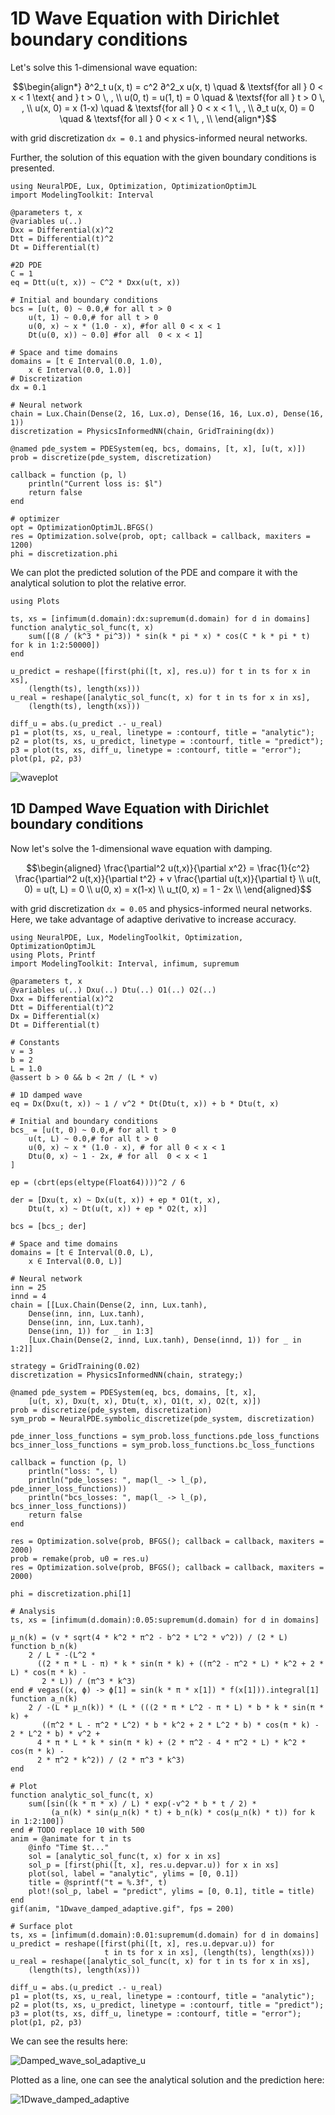 # 1D Wave Equation with Dirichlet boundary conditions

Let's solve this 1-dimensional wave equation:

```math
\begin{align*}
∂^2_t u(x, t) = c^2 ∂^2_x u(x, t) \quad & \textsf{for all } 0 < x < 1 \text{ and } t > 0 \, , \\
u(0, t) = u(1, t) = 0 \quad & \textsf{for all } t > 0 \, , \\
u(x, 0) = x (1-x)     \quad & \textsf{for all } 0 < x < 1 \, , \\
∂_t u(x, 0) = 0       \quad & \textsf{for all } 0 < x < 1 \, , \\
\end{align*}
```

with grid discretization `dx = 0.1` and physics-informed neural networks.

Further, the solution of this equation with the given boundary conditions is presented.

```@example wave
using NeuralPDE, Lux, Optimization, OptimizationOptimJL
import ModelingToolkit: Interval

@parameters t, x
@variables u(..)
Dxx = Differential(x)^2
Dtt = Differential(t)^2
Dt = Differential(t)

#2D PDE
C = 1
eq = Dtt(u(t, x)) ~ C^2 * Dxx(u(t, x))

# Initial and boundary conditions
bcs = [u(t, 0) ~ 0.0,# for all t > 0
    u(t, 1) ~ 0.0,# for all t > 0
    u(0, x) ~ x * (1.0 - x), #for all 0 < x < 1
    Dt(u(0, x)) ~ 0.0] #for all  0 < x < 1]

# Space and time domains
domains = [t ∈ Interval(0.0, 1.0),
    x ∈ Interval(0.0, 1.0)]
# Discretization
dx = 0.1

# Neural network
chain = Lux.Chain(Dense(2, 16, Lux.σ), Dense(16, 16, Lux.σ), Dense(16, 1))
discretization = PhysicsInformedNN(chain, GridTraining(dx))

@named pde_system = PDESystem(eq, bcs, domains, [t, x], [u(t, x)])
prob = discretize(pde_system, discretization)

callback = function (p, l)
    println("Current loss is: $l")
    return false
end

# optimizer
opt = OptimizationOptimJL.BFGS()
res = Optimization.solve(prob, opt; callback = callback, maxiters = 1200)
phi = discretization.phi
```

We can plot the predicted solution of the PDE and compare it with the analytical solution to plot the relative error.

```@example wave
using Plots

ts, xs = [infimum(d.domain):dx:supremum(d.domain) for d in domains]
function analytic_sol_func(t, x)
    sum([(8 / (k^3 * pi^3)) * sin(k * pi * x) * cos(C * k * pi * t) for k in 1:2:50000])
end

u_predict = reshape([first(phi([t, x], res.u)) for t in ts for x in xs],
    (length(ts), length(xs)))
u_real = reshape([analytic_sol_func(t, x) for t in ts for x in xs],
    (length(ts), length(xs)))

diff_u = abs.(u_predict .- u_real)
p1 = plot(ts, xs, u_real, linetype = :contourf, title = "analytic");
p2 = plot(ts, xs, u_predict, linetype = :contourf, title = "predict");
p3 = plot(ts, xs, diff_u, linetype = :contourf, title = "error");
plot(p1, p2, p3)
```

![waveplot](https://user-images.githubusercontent.com/12683885/101984293-74a7a380-3c91-11eb-8e78-72a50d88e3f8.png)

## 1D Damped Wave Equation with Dirichlet boundary conditions

Now let's solve the 1-dimensional wave equation with damping.

```math
\begin{aligned}
\frac{\partial^2 u(t,x)}{\partial x^2} = \frac{1}{c^2} \frac{\partial^2 u(t,x)}{\partial t^2} + v \frac{\partial u(t,x)}{\partial t} \\
u(t, 0) = u(t, L) = 0 \\
u(0, x) = x(1-x) \\
u_t(0, x) = 1 - 2x \\
\end{aligned}
```

with grid discretization `dx = 0.05` and physics-informed neural networks. Here, we take advantage of adaptive derivative to increase accuracy.

```@example wave2
using NeuralPDE, Lux, ModelingToolkit, Optimization, OptimizationOptimJL
using Plots, Printf
import ModelingToolkit: Interval, infimum, supremum

@parameters t, x
@variables u(..) Dxu(..) Dtu(..) O1(..) O2(..)
Dxx = Differential(x)^2
Dtt = Differential(t)^2
Dx = Differential(x)
Dt = Differential(t)

# Constants
v = 3
b = 2
L = 1.0
@assert b > 0 && b < 2π / (L * v)

# 1D damped wave
eq = Dx(Dxu(t, x)) ~ 1 / v^2 * Dt(Dtu(t, x)) + b * Dtu(t, x)

# Initial and boundary conditions
bcs_ = [u(t, 0) ~ 0.0,# for all t > 0
    u(t, L) ~ 0.0,# for all t > 0
    u(0, x) ~ x * (1.0 - x), # for all 0 < x < 1
    Dtu(0, x) ~ 1 - 2x, # for all  0 < x < 1
]

ep = (cbrt(eps(eltype(Float64))))^2 / 6

der = [Dxu(t, x) ~ Dx(u(t, x)) + ep * O1(t, x),
    Dtu(t, x) ~ Dt(u(t, x)) + ep * O2(t, x)]

bcs = [bcs_; der]

# Space and time domains
domains = [t ∈ Interval(0.0, L),
    x ∈ Interval(0.0, L)]

# Neural network
inn = 25
innd = 4
chain = [[Lux.Chain(Dense(2, inn, Lux.tanh),
    Dense(inn, inn, Lux.tanh),
    Dense(inn, inn, Lux.tanh),
    Dense(inn, 1)) for _ in 1:3]
    [Lux.Chain(Dense(2, innd, Lux.tanh), Dense(innd, 1)) for _ in 1:2]]

strategy = GridTraining(0.02)
discretization = PhysicsInformedNN(chain, strategy;)

@named pde_system = PDESystem(eq, bcs, domains, [t, x],
    [u(t, x), Dxu(t, x), Dtu(t, x), O1(t, x), O2(t, x)])
prob = discretize(pde_system, discretization)
sym_prob = NeuralPDE.symbolic_discretize(pde_system, discretization)

pde_inner_loss_functions = sym_prob.loss_functions.pde_loss_functions
bcs_inner_loss_functions = sym_prob.loss_functions.bc_loss_functions

callback = function (p, l)
    println("loss: ", l)
    println("pde_losses: ", map(l_ -> l_(p), pde_inner_loss_functions))
    println("bcs_losses: ", map(l_ -> l_(p), bcs_inner_loss_functions))
    return false
end

res = Optimization.solve(prob, BFGS(); callback = callback, maxiters = 2000)
prob = remake(prob, u0 = res.u)
res = Optimization.solve(prob, BFGS(); callback = callback, maxiters = 2000)

phi = discretization.phi[1]

# Analysis
ts, xs = [infimum(d.domain):0.05:supremum(d.domain) for d in domains]

μ_n(k) = (v * sqrt(4 * k^2 * π^2 - b^2 * L^2 * v^2)) / (2 * L)
function b_n(k)
    2 / L * -(L^2 *
      ((2 * π * L - π) * k * sin(π * k) + ((π^2 - π^2 * L) * k^2 + 2 * L) * cos(π * k) -
       2 * L)) / (π^3 * k^3)
end # vegas((x, ϕ) -> ϕ[1] = sin(k * π * x[1]) * f(x[1])).integral[1]
function a_n(k)
    2 / -(L * μ_n(k)) * (L * (((2 * π * L^2 - π * L) * b * k * sin(π * k) +
       ((π^2 * L - π^2 * L^2) * b * k^2 + 2 * L^2 * b) * cos(π * k) - 2 * L^2 * b) * v^2 +
      4 * π * L * k * sin(π * k) + (2 * π^2 - 4 * π^2 * L) * k^2 * cos(π * k) -
      2 * π^2 * k^2)) / (2 * π^3 * k^3)
end

# Plot
function analytic_sol_func(t, x)
    sum([sin((k * π * x) / L) * exp(-v^2 * b * t / 2) *
         (a_n(k) * sin(μ_n(k) * t) + b_n(k) * cos(μ_n(k) * t)) for k in 1:2:100])
end # TODO replace 10 with 500
anim = @animate for t in ts
    @info "Time $t..."
    sol = [analytic_sol_func(t, x) for x in xs]
    sol_p = [first(phi([t, x], res.u.depvar.u)) for x in xs]
    plot(sol, label = "analytic", ylims = [0, 0.1])
    title = @sprintf("t = %.3f", t)
    plot!(sol_p, label = "predict", ylims = [0, 0.1], title = title)
end
gif(anim, "1Dwave_damped_adaptive.gif", fps = 200)

# Surface plot
ts, xs = [infimum(d.domain):0.01:supremum(d.domain) for d in domains]
u_predict = reshape([first(phi([t, x], res.u.depvar.u)) for
                     t in ts for x in xs], (length(ts), length(xs)))
u_real = reshape([analytic_sol_func(t, x) for t in ts for x in xs],
    (length(ts), length(xs)))

diff_u = abs.(u_predict .- u_real)
p1 = plot(ts, xs, u_real, linetype = :contourf, title = "analytic");
p2 = plot(ts, xs, u_predict, linetype = :contourf, title = "predict");
p3 = plot(ts, xs, diff_u, linetype = :contourf, title = "error");
plot(p1, p2, p3)
```

We can see the results here:

![Damped_wave_sol_adaptive_u](https://user-images.githubusercontent.com/12683885/149665332-d4daf7d0-682e-4933-a2b4-34f403881afb.png)

Plotted as a line, one can see the analytical solution and the prediction here:

![1Dwave_damped_adaptive](https://user-images.githubusercontent.com/12683885/149665327-69d04c01-2240-45ea-981e-a7b9412a3b58.gif)
